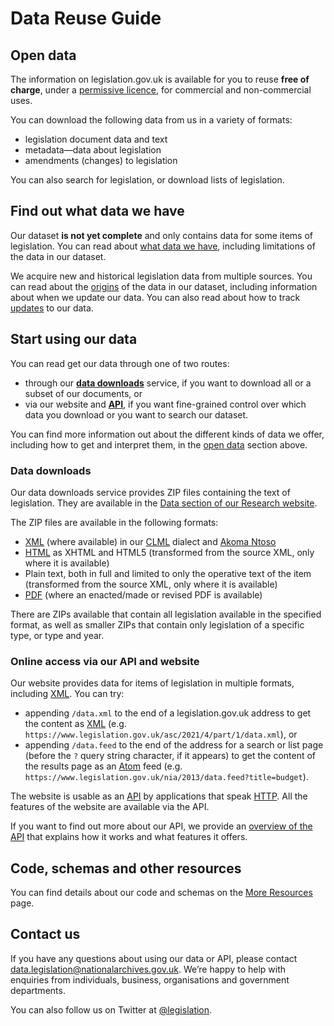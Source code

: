 # Data Reuse Guide

## Open data<a name="open-data"></a>

The information on legislation.gov.uk is available for you to reuse **free of charge**, under a [permissive licence](licence.md), for commercial and non-commercial uses.

You can download the following data from us in a variety of formats:

 * legislation document data and text
 * metadata—data about legislation
 * amendments (changes) to legislation

You can also search <!--TODO or query--> for legislation, or download lists of legislation.

## Find out what data we have

Our dataset **is not yet complete** and only contains data for some items of legislation. You can read about [what data we have](what-we-have.md), including limitations of the data in our dataset.

We acquire new and historical legislation data from multiple sources. You can read about the [origins](origins.md) of the data in our dataset, including information about when we update our data. You can also read about how to track [updates]() to our data.

## Start using our data

You can read get our data through one of two routes:

 * through our **[data downloads](#data-downloads)** service, if you want to download all or a subset of our documents<!-- TODO or metadata-->, or
 * via our website and **[API](#api)**, if you want fine-grained control over which data you download or you want to search our dataset<!--TODO query our dataset-->.
 
You can find more information out about the different kinds of data we offer, including how to get and interpret them, in the [open data](#open-data) section above.

<!--If you want a solution for a specific problem, you can read our [How do I…]() section, which includes instructions on how to do the following:

 * [Get a list of all UK legislation]()
 * [Download all UK legislation as XML, PDF or plain text]()
 * [Get XML for an item of legislation or part of it]()-->

### Data downloads

Our data downloads service provides ZIP files containing the text of legislation. They are available in the [Data section of our Research website]().

The ZIP files are available in the following formats:

* [XML](/formats/xml.md) (where available) in our [CLML](/formats/xml.md#clml) dialect and [Akoma Ntoso](/formats/xml.md#akoma-ntsos)
* [HTML](/formats/html.md) as XHTML and HTML5 (transformed from the source XML, only where it is available)
* Plain text, both in full and limited to only the operative text<!--TODO link to explanation--> of the item (transformed from the source XML, only where it is available)
* [PDF](/formats/pdf.md) (where an enacted/made or revised PDF is available)

There are ZIPs available that contain all legislation available in the specified format, as well as smaller ZIPs that contain only legislation of a specific type, or type and year.

### Online access via our API and website<a name="api"></a>

Our website provides data for items of legislation in multiple formats, including [XML](/formats/xml.md). You can try: 
 * appending `/data.xml` to the end of a legislation.gov.uk address to get the content as [XML](/formats/xml.md) (e.g. `https://www.legislation.gov.uk/asc/2021/4/part/1/data.xml`), or 
 * appending `/data.feed` to the end of the address for a search or list page (before the `?` query string character, if it appears) to get the content of the results page as an [Atom](/formats/atom.md) feed (e.g. `https://www.legislation.gov.uk/nia/2013/data.feed?title=budget`).

The website is usable as an [API](https://en.wikipedia.org/wiki/API) by applications that speak [HTTP](https://en.wikipedia.org/wiki/HTTP). All the features of the website are available via the API. 

If you want to find out more about our API, we provide an [overview of the API](/api/overview.md) that explains how it works and what features it offers.

## Code, schemas and other resources

You can find details about our code and schemas on the [More Resources](more-resources.md) page.

## Contact us

If you have any questions about using our data or API, please contact data.legislation@nationalarchives.gov.uk. We&rsquo;re happy to help with enquiries from individuals, business, organisations and government departments.

You can also follow us on Twitter at [@legislation](https://twitter.com/legislation).